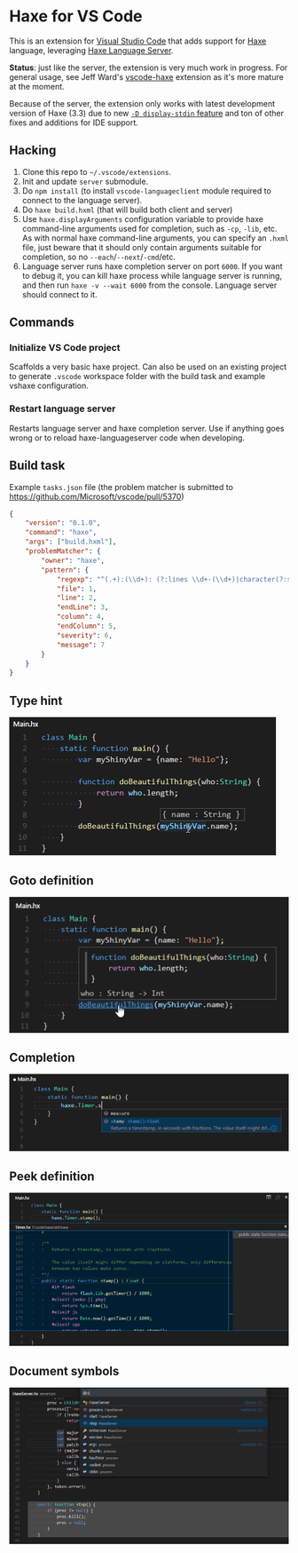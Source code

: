 # Haxe for VS Code

This is an extension for [Visual Studio Code](https://code.visualstudio.com) that adds support for [Haxe](http://haxe.org/) language,
leveraging [Haxe Language Server](https://github.com/nadako/haxe-languageserver).

**Status**: just like the server, the extension is very much work in progress.
For general usage, see Jeff Ward's [vscode-haxe](https://github.com/jcward/vscode-haxe) extension as it's more mature at the moment.

Because of the server, the extension only works with latest development version of Haxe (3.3) due to new [`-D display-stdin` feature](https://github.com/HaxeFoundation/haxe/pull/5120)
and ton of other fixes and additions for IDE support.

## Hacking

1. Clone this repo to `~/.vscode/extensions`.
2. Init and update `server` submodule.
3. Do `npm install` (to install `vscode-languageclient` module required to connect to the language server).
4. Do `haxe build.hxml` (that will build both client and server)
5. Use `haxe.displayArguments` configuration variable to provide haxe command-line arguments used for completion, such as `-cp`, `-lib`, etc.
As with normal haxe command-line arguments, you can specify an `.hxml` file, just beware that it should only contain arguments suitable for completion,
so no `--each`/`--next`/`-cmd`/etc.
6. Language server runs haxe completion server on port `6000`. If you want to debug it, you can kill haxe process while language server is running, and then run `haxe -v --wait 6000` from the console. Language server should connect to it.

## Commands

### Initialize VS Code project

Scaffolds a very basic haxe project. Can also be used on an existing project to generate `.vscode` workspace
folder with the build task and example vshaxe configuration.

### Restart language server

Restarts language server and haxe completion server. Use if anything goes wrong or to reload haxe-languageserver code when
developing.

## Build task

Example `tasks.json` file (the problem matcher is submitted to https://github.com/Microsoft/vscode/pull/5370)
```json
{
    "version": "0.1.0",
    "command": "haxe",
    "args": ["build.hxml"],
    "problemMatcher": {
        "owner": "haxe",
        "pattern": {
            "regexp": "^(.+):(\\d+): (?:lines \\d+-(\\d+)|character(?:s (\\d+)-| )(\\d+)) : (?:(Warning) : )?(.*)$",
            "file": 1,
            "line": 2,
            "endLine": 3,
            "column": 4,
            "endColumn": 5,
            "severity": 6,
            "message": 7
        }
    }
}
```

## Type hint
![Type hint](images/type.png)

## Goto definition
![Goto definition](images/position.png)

## Completion
![Field completion](images/field.png)

## Peek definition
![Peek definition](images/peek.png)

## Document symbols
![Document symbols](images/symbols.png)